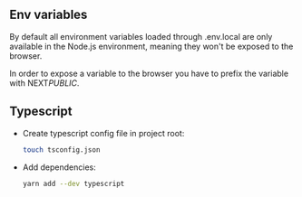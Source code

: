 ## Env variables

By default all environment variables loaded through .env.local are only available in the Node.js environment, meaning they won't be exposed to the browser.

In order to expose a variable to the browser you have to prefix the variable with NEXT*PUBLIC*.

## Typescript

- Create typescript config file in project root:

  ```bash
  touch tsconfig.json
  ```

- Add dependencies:

  ```bash
  yarn add --dev typescript
  ```
